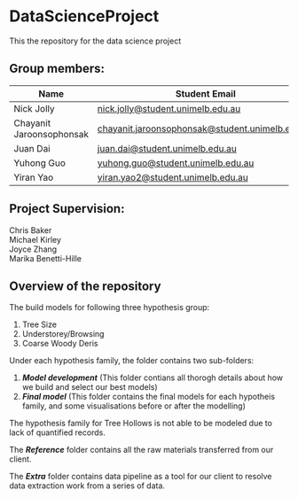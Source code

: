 # DataScienceProject
This the repository for the data science project 

## Group members:
| Name                   |Student Email                                   |
|------------------------|------------------------------------------------|
|Nick Jolly              |nick.jolly@student.unimelb.edu.au               |
|Chayanit Jaroonsophonsak|chayanit.jaroonsophonsak@student.unimelb.edu.au |
|Juan Dai                |juan.dai@student.unimelb.edu.au                 |
|Yuhong Guo	             |yuhong.guo@student.unimelb.edu.au               |
|Yiran Yao               |yiran.yao2@student.unimelb.edu.au               |

## Project Supervision:
Chris Baker         
Michael Kirley      
Joyce Zhang         
Marika Benetti-Hille


## Overview of the repository

The build models for following three hypothesis group:
1. Tree Size
2. Understorey/Browsing
3. Coarse Woody Deris

Under each hypothesis family, the folder contains two sub-folders:
1. **_Model development_** (This folder contians all thorogh details about how we build and select our best models)
2. **_Final model_** (This folder contains the final models for each hypotheis family, and some visualisations before or after the modelling)


The hypothesis family for Tree Hollows is not able to be modeled due to lack of quantified records.

The **_Reference_** folder contains all the raw materials transferred from our client.

The **_Extra_** folder contains data pipeline as a tool for our client to resolve data extraction work from a series of data.


